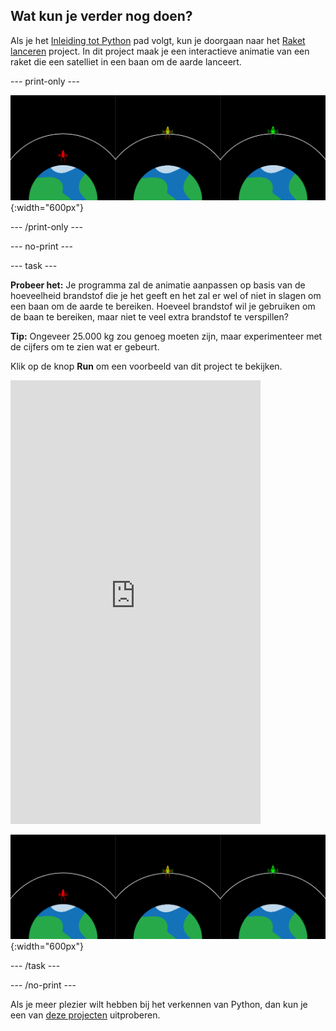 ## Wat kun je verder nog doen?

Als je het [Inleiding tot Python](https://projects.raspberrypi.org/en/raspberrypi/python-intro) pad volgt, kun je doorgaan naar het [Raket lanceren](https://projects.raspberrypi.org/en/projects/rocket-launch) project. In dit project maak je een interactieve animatie van een raket die een satelliet in een baan om de aarde lanceert.

--- print-only ---

![Raket lancering-project.](images/showcase_rocket.png){:width="600px"}

--- /print-only ---

--- no-print ---

--- task ---

**Probeer het:** Je programma zal de animatie aanpassen op basis van de hoeveelheid brandstof die je het geeft en het zal er wel of niet in slagen om een baan om de aarde te bereiken. Hoeveel brandstof wil je gebruiken om de baan te bereiken, maar niet te veel extra brandstof te verspillen?

**Tip:** Ongeveer 25.000 kg zou genoeg moeten zijn, maar experimenteer met de cijfers om te zien wat er gebeurt.

Klik op de knop **Run** om een voorbeeld van dit project te bekijken.

<iframe src="https://editor.raspberrypi.org/en/embed/viewer/rocket-launch-example" width="400" height="710" frameborder="0" marginwidth="0" marginheight="0" allowfullscreen>
</iframe>

![Raket lancering-project](images/showcase_rocket.png){:width="600px"}

--- /task ---

--- /no-print ---

Als je meer plezier wilt hebben bij het verkennen van Python, dan kun je een van [deze projecten](https://projects.raspberrypi.org/en/projects?software%5B%5D=python) uitproberen.
